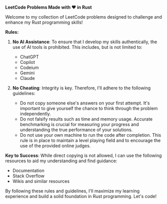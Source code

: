 **LeetCode Problems Made with ❤️ in Rust**

Welcome to my collection of LeetCode problems designed to challenge and enhance my Rust programming skills!

**Rules:**

1. **No AI Assistance**:
   To ensure that I develop my skills authentically, the use of AI tools is prohibited. This includes, but is not limited to:
   - ChatGPT
   - Copilot
   - Codeium
   - Gemini
   - Claude

2. **No Cheating**:
   Integrity is key. Therefore, I'll adhere to the following guidelines:
   - Do not copy someone else's answers on your first attempt. It's important to give yourself the chance to think through the problem independently.
   - Do not falsify results such as time and memory usage. Accurate benchmarking is crucial for measuring your progress and understanding the true performance of your solutions.
   - Do not use your own machine to run the code after completion. This rule is in place to maintain a level playing field and to encourage the use of the provided online judges.

**Key to Success**:
While direct copying is not allowed, I can use the following resources to aid my understanding and find guidance:

- Documentation
- Stack Overflow
- Wikis and similar resources

By following these rules and guidelines, I'll maximize my learning experience and build a solid foundation in Rust programming. Let's code!
